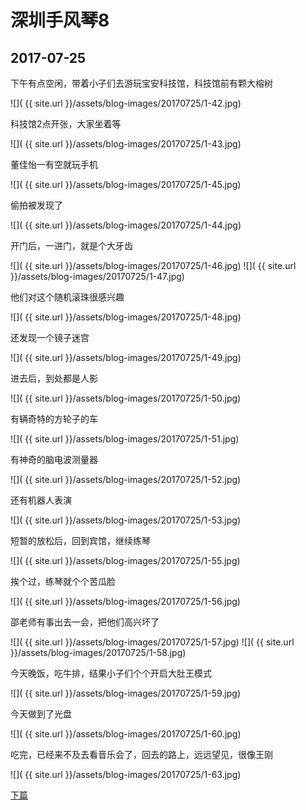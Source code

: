 深圳手风琴8
====================

2017-07-25
------------------------

下午有点空闲，带着小子们去游玩宝安科技馆，科技馆前有颗大榕树

![]( {{ site.url }}/assets/blog-images/20170725/1-42.jpg)

科技馆2点开张，大家坐着等

![]( {{ site.url }}/assets/blog-images/20170725/1-43.jpg)

董佳怡一有空就玩手机

![]( {{ site.url }}/assets/blog-images/20170725/1-45.jpg)

偷拍被发现了

![]( {{ site.url }}/assets/blog-images/20170725/1-44.jpg)

开门后，一进门，就是个大牙齿

![]( {{ site.url }}/assets/blog-images/20170725/1-46.jpg)
![]( {{ site.url }}/assets/blog-images/20170725/1-47.jpg)

他们对这个随机滚珠很感兴趣

![]( {{ site.url }}/assets/blog-images/20170725/1-48.jpg)

还发现一个镜子迷宫

![]( {{ site.url }}/assets/blog-images/20170725/1-49.jpg)

进去后，到处都是人影

![]( {{ site.url }}/assets/blog-images/20170725/1-50.jpg)

有辆奇特的方轮子的车

![]( {{ site.url }}/assets/blog-images/20170725/1-51.jpg)

有神奇的脑电波测量器

![]( {{ site.url }}/assets/blog-images/20170725/1-52.jpg)

还有机器人表演

![]( {{ site.url }}/assets/blog-images/20170725/1-53.jpg)

短暂的放松后，回到宾馆，继续练琴

![]( {{ site.url }}/assets/blog-images/20170725/1-55.jpg)

挨个过，练琴就个个苦瓜脸

![]( {{ site.url }}/assets/blog-images/20170725/1-56.jpg)

邵老师有事出去一会，把他们高兴坏了

![]( {{ site.url }}/assets/blog-images/20170725/1-57.jpg)
![]( {{ site.url }}/assets/blog-images/20170725/1-58.jpg)

今天晚饭，吃牛排，结果小子们个个开启大肚王模式

![]( {{ site.url }}/assets/blog-images/20170725/1-59.jpg)

今天做到了光盘

![]( {{ site.url }}/assets/blog-images/20170725/1-60.jpg)

吃完，已经来不及去看音乐会了，回去的路上，远远望见，很像王刚

![]( {{ site.url }}/assets/blog-images/20170725/1-63.jpg)

[下篇](/2017/07/25/深圳手风琴10.html)